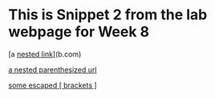 # This is Snippet 2 from the lab webpage for Week 8 

[a [nested link](a.com)](b.com)

[a nested parenthesized url](a.com(()))

[some escaped \[ brackets \]](example.com)